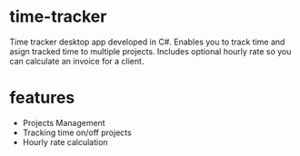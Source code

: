 # time-tracker
Time tracker desktop app developed in C#. Enables you to track time and asign tracked time to multiple projects. Includes optional hourly rate so you can calculate an invoice for a client.

# features
- Projects Management
- Tracking time on/off projects
- Hourly rate calculation
